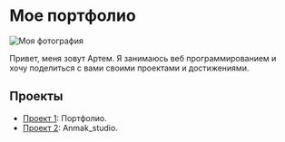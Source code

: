 # Мое портфолио

![Моя фотография](https://sun9-37.userapi.com/impg/_N7SgxzaW-UWh_Y8jaEQg09xD_L1TEvBkwH7Uw/tgdPpK6gqtQ.jpg?size=640x640&quality=95&sign=94234b641684eae43838549ba1dea3dc&type=album)

Привет, меня зовут Артем. Я занимаюсь веб программированием и хочу поделиться с вами своими проектами и достижениями.

## Проекты

- [Проект 1](milkywrld.github.io/Porfolio/): Портфолио.
- [Проект 2](milkywrld.github.io/Anmak_Studio/): Anmak_studio.
